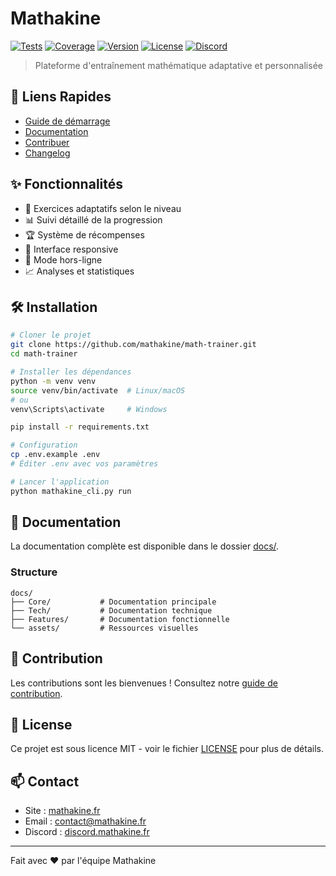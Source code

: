 # Mathakine

[![Tests](https://github.com/mathakine/math-trainer/actions/workflows/tests.yml/badge.svg)](https://github.com/mathakine/math-trainer/actions/workflows/tests.yml)
[![Coverage](https://codecov.io/gh/mathakine/math-trainer/branch/main/graph/badge.svg)](https://codecov.io/gh/mathakine/math-trainer)
[![Version](https://img.shields.io/github/v/release/mathakine/math-trainer)](https://github.com/mathakine/math-trainer/releases)
[![License](https://img.shields.io/github/license/mathakine/math-trainer)](LICENSE)
[![Discord](https://img.shields.io/discord/1234567890)](https://discord.mathakine.fr)

> Plateforme d'entraînement mathématique adaptative et personnalisée

## 🚀 Liens Rapides

- [Guide de démarrage](docs/Core/QUICKSTART.md)
- [Documentation](docs/README.md)
- [Contribuer](docs/Core/CONTRIBUTING.md)
- [Changelog](docs/CHANGELOG.md)

## ✨ Fonctionnalités

- 🎯 Exercices adaptatifs selon le niveau
- 📊 Suivi détaillé de la progression
- 🏆 Système de récompenses
- 📱 Interface responsive
- 🔄 Mode hors-ligne
- 📈 Analyses et statistiques

## 🛠 Installation

```bash
# Cloner le projet
git clone https://github.com/mathakine/math-trainer.git
cd math-trainer

# Installer les dépendances
python -m venv venv
source venv/bin/activate  # Linux/macOS
# ou
venv\Scripts\activate     # Windows

pip install -r requirements.txt

# Configuration
cp .env.example .env
# Éditer .env avec vos paramètres

# Lancer l'application
python mathakine_cli.py run
```

## 📖 Documentation

La documentation complète est disponible dans le dossier [docs/](docs/README.md).

### Structure

```
docs/
├── Core/           # Documentation principale
├── Tech/           # Documentation technique
├── Features/       # Documentation fonctionnelle
└── assets/         # Ressources visuelles
```

## 🤝 Contribution

Les contributions sont les bienvenues ! Consultez notre [guide de contribution](docs/Core/CONTRIBUTING.md).

## 📝 License

Ce projet est sous licence MIT - voir le fichier [LICENSE](LICENSE) pour plus de détails.

## 📫 Contact

- Site : [mathakine.fr](https://mathakine.fr)
- Email : contact@mathakine.fr
- Discord : [discord.mathakine.fr](https://discord.mathakine.fr)

---

Fait avec ❤️ par l'équipe Mathakine 